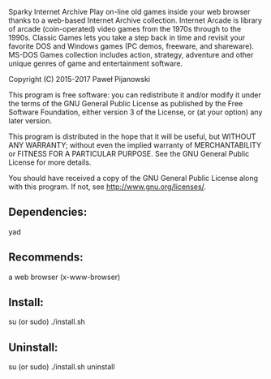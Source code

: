 Sparky Internet Archive
Play on-line old games inside your web browser thanks to a web-based Internet Archive collection.
Internet Arcade is library of arcade (coin-operated) video games from the 1970s through to the 1990s.
Classic Games lets you take a step back in time and revisit your favorite DOS and Windows games (PC demos, freeware, and shareware).
MS-DOS Games collection includes action, strategy, adventure and other unique genres of game and entertainment software.

Copyright (C) 2015-2017 Paweł Pijanowski

This program is free software: you can redistribute it and/or modify
it under the terms of the GNU General Public License as published by
the Free Software Foundation, either version 3 of the License, or
(at your option) any later version.

This program is distributed in the hope that it will be useful,
but WITHOUT ANY WARRANTY; without even the implied warranty of
MERCHANTABILITY or FITNESS FOR A PARTICULAR PURPOSE.  See the
GNU General Public License for more details.

You should have received a copy of the GNU General Public License
along with this program.  If not, see <http://www.gnu.org/licenses/>.

Dependencies:
-------------
yad

Recommends:
-------------
a web browser (x-www-browser)

Install:
-------------
su (or sudo) 
./install.sh

Uninstall:
-------------
su (or sudo)
./install.sh uninstall
